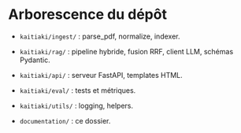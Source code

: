 # Arborescence du dépôt

* `kaitiaki/ingest/` : parse\_pdf, normalize, indexer.

* `kaitiaki/rag/` : pipeline hybride, fusion RRF, client LLM, schémas Pydantic.

* `kaitiaki/api/` : serveur FastAPI, templates HTML.

* `kaitiaki/eval/` : tests et métriques.

* `kaitiaki/utils/` : logging, helpers.

* `documentation/` : ce dossier.
  